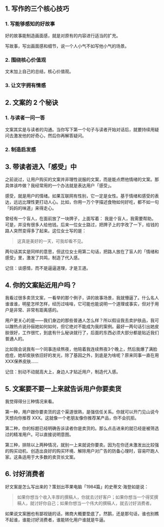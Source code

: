 ## 1. 写作的三个核心技巧
### 1. 写能够感知的好故事
好的故事能制造画面感，就是对原有的内容进行适当的扩充。

写故事，写出画面感和细节，说一个人小气不如写他小气的场景。

### 2. 围绕核心价值观
文末加上自己的总结，核心价值观。

### 3. 让文字拥有情感

## 2. 文案的 2 个秘诀
### 1. 与读者一问一答
文案其实是与读者的沟通。当你写下第一个句子与读者开始对话后，就要持续用疑问去激发他的好奇心，然后你再解答疑问。

### 2. 制造启发感

## 3. 带读者进入「感受」中
之前说过，让用户购买的文案并非理性说服的文案，而是能点燃他情绪的文案。那具体该咋做？我经常用的一个办法就是表达用户「感受」。

感受，就是用户的情绪。如果互联网有性别，它一定是女性。基于情绪和感受的表达，远远比理性更打动人心。比如，你用一万个字描述食物如何好吃，都不如一句「妈妈的味道」来得走心。

曾经有一个盲人，在面前放了一块牌子，上面写着：
我是个盲人，我需要帮助。
可是，并没有很多人给他钱。后来一位女士路过，把牌子上的字改了一下，给钱的路人突然变得多了起来。这位女士写的是：

> 这真是美好的一天，可我却看不见。

两句话其实是同样的意思，但这位女士用第二句话，把路人放在了盲人的「情绪和感受」里，激发了共鸣，制造了代入感。

记住：谈感情，而不是逼逼道理，才是王道。

## 4. 你的文案贴近用户吗？
我看过很多卖货文案，一看举的那个例⼦，讲的故事场景，我就懵逼了。什么名⼈谁谁谁，明星怎样怎样，经历过啥啥，它可能也能说明一个道理或事实，但对于用户是非常、非常有距离感的。

用户更关心的是——我们身边的那些普通人怎么样？所以假设我去卖护肤品，我可以蹭热点说孙俪她如何如何，但它绝对不能成为我的案例。最好一两句话引出她皮肤很好，工作很忙，到底有什么秘诀就行了，后面的东⻄必须大部分都是贴近我们普通人的。

比如我会说我有⼀个同事连续熬夜，他陪着我连续熬夜3个晚上，然后我爆了满脸痘痘，她却皮肤依旧好的发光，除了基因之外，到底是为啥呢？原来同事一直在用XXX保养皮肤……

记住：别动不动就高大上，身边人才贴近用户，制造代入感。

## 5. 文案要不要一上来就告诉用户你要卖货

我觉得得分三种情况来看。

第一种，用户跟你要卖货的这个渠道很熟，是强信任关系。你就可以开门见山说今天想向你推荐 XXX。这就像一个老朋友像你推荐某产品，你不会抗拒。

第二种，你的标题已经明确告诉读者你是卖货的。那么点击进来的就已经是被筛选过的精准用户。可以直接说明意图。

第三种，排除以上两种情况，就别一上来就说你要卖。因为在你还未激发出比较强的购买动机、创造出良好的购买环境、解除用户对广告的防备心理时，容易吓跑人家。这条适用于大多数的卖货长文案。

## 6. 讨好消费者
好文案是怎么写出来的？策划出苹果电脑「1984篇」的史蒂文·海登如是说：

> 如果你想当个收入丰厚的撰稿人，你就去讨好客户；如果你想当一个得奖撰稿人，就讨好你自己；如果你想当一个伟大的撰稿人，就去讨好消费者。

如果说文案圈也有鄙视链的话，微商大概要垫底了。然鹅，还是那句话，谁也别瞧不起谁，谁能讨好消费者，谁能转化用户谁就是牛逼。

